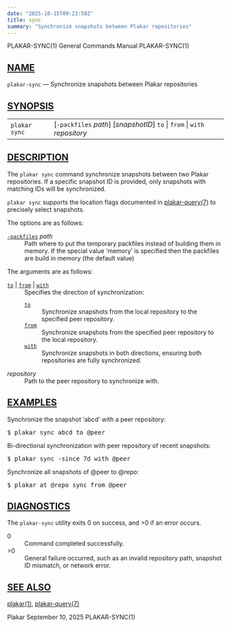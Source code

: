 ```yaml
---
date: "2025-10-15T09:23:58Z"
title: sync
summary: "Synchronize snapshots between Plakar repositories"
---
```

<div class="head" role="doc-pageheader" aria-label="Manual header
  line"><span class="head-ltitle">PLAKAR-SYNC(1)</span>
  <span class="head-vol">General Commands Manual</span>
  <span class="head-rtitle">PLAKAR-SYNC(1)</span></div>
<main class="manual-text">
<section class="Sh">
<h2 class="Sh" id="NAME"><a class="permalink" href="#NAME">NAME</a></h2>
<p class="Pp"><code class="Nm">plakar-sync</code> &#x2014;
    <span class="Nd" role="doc-subtitle">Synchronize snapshots between Plakar
    repositories</span></p>
</section>
<section class="Sh">
<h2 class="Sh" id="SYNOPSIS"><a class="permalink" href="#SYNOPSIS">SYNOPSIS</a></h2>
<table class="Nm">
  <tr>
    <td><code class="Nm">plakar sync</code></td>
    <td>[<code class="Fl">-packfiles</code> <var class="Ar">path</var>]
      [<var class="Ar">snapshotID</var>] <code class="Cm">to</code> |
      <code class="Cm">from</code> | <code class="Cm">with</code>
      <var class="Ar">repository</var></td>
  </tr>
</table>
</section>
<section class="Sh">
<h2 class="Sh" id="DESCRIPTION"><a class="permalink" href="#DESCRIPTION">DESCRIPTION</a></h2>
<p class="Pp">The <code class="Nm">plakar sync</code> command synchronize
    snapshots between two Plakar repositories. If a specific snapshot ID is
    provided, only snapshots with matching IDs will be synchronized.</p>
<p class="Pp"><code class="Nm">plakar sync</code> supports the location flags
    documented in
    <a class="Xr" href="../plakar-query/" aria-label="plakar-query, section
    7">plakar-query(7)</a> to precisely select snapshots.</p>
<p class="Pp">The options are as follows:</p>
<dl class="Bl-tag">
  <dt id="packfiles"><a class="permalink" href="#packfiles"><code class="Fl">-packfiles</code></a>
    <var class="Ar">path</var></dt>
  <dd>Path where to put the temporary packfiles instead of building them in
      memory. If the special value &#x2018;memory&#x2019; is specified then the
      packfiles are build in memory (the default value)</dd>
</dl>
<p class="Pp">The arguments are as follows:</p>
<dl class="Bl-tag">
  <dt id="to"><a class="permalink" href="#to"><code class="Cm">to</code></a> |
    <a class="permalink" href="#from"><code class="Cm" id="from">from</code></a>
    |
    <a class="permalink" href="#with"><code class="Cm" id="with">with</code></a></dt>
  <dd>Specifies the direction of synchronization:
    <dl class="Bl-tag">
      <dt id="to~2"><a class="permalink" href="#to~2"><code class="Cm">to</code></a></dt>
      <dd>Synchronize snapshots from the local repository to the specified peer
          repository.</dd>
      <dt id="from~2"><a class="permalink" href="#from~2"><code class="Cm">from</code></a></dt>
      <dd>Synchronize snapshots from the specified peer repository to the local
          repository.</dd>
      <dt id="with~2"><a class="permalink" href="#with~2"><code class="Cm">with</code></a></dt>
      <dd>Synchronize snapshots in both directions, ensuring both repositories
          are fully synchronized.</dd>
    </dl>
  </dd>
  <dt><var class="Ar">repository</var></dt>
  <dd>Path to the peer repository to synchronize with.</dd>
</dl>
</section>
<section class="Sh">
<h2 class="Sh" id="EXAMPLES"><a class="permalink" href="#EXAMPLES">EXAMPLES</a></h2>
<p class="Pp">Synchronize the snapshot &#x2018;abcd&#x2019; with a peer
    repository:</p>
<div class="Bd Pp Bd-indent Li">
<pre>$ plakar sync abcd to @peer</pre>
</div>
<p class="Pp">Bi-directional synchronization with peer repository of recent
    snapshots:</p>
<div class="Bd Pp Bd-indent Li">
<pre>$ plakar sync -since 7d with @peer</pre>
</div>
<p class="Pp">Synchronize all snapshots of @peer to @repo:</p>
<div class="Bd Pp Bd-indent Li">
<pre>$ plakar at @repo sync from @peer</pre>
</div>
</section>
<section class="Sh">
<h2 class="Sh" id="DIAGNOSTICS"><a class="permalink" href="#DIAGNOSTICS">DIAGNOSTICS</a></h2>
<p class="Pp">The <code class="Nm">plakar-sync</code> utility exits&#x00A0;0 on
    success, and&#x00A0;&gt;0 if an error occurs.</p>
<dl class="Bl-tag">
  <dt>0</dt>
  <dd>Command completed successfully.</dd>
  <dt>&gt;0</dt>
  <dd>General failure occurred, such as an invalid repository path, snapshot ID
      mismatch, or network error.</dd>
</dl>
</section>
<section class="Sh">
<h2 class="Sh" id="SEE_ALSO"><a class="permalink" href="#SEE_ALSO">SEE
  ALSO</a></h2>
<p class="Pp"><a class="Xr" href="../plakar/" aria-label="plakar, section
    1">plakar(1)</a>,
    <a class="Xr" href="../plakar-query/" aria-label="plakar-query, section
    7">plakar-query(7)</a></p>
</section>
</main>
<div class="foot" role="doc-pagefooter" aria-label="Manual footer
  line"><span class="foot-left">Plakar</span> <span class="foot-date">September
  10, 2025</span> <span class="foot-right">PLAKAR-SYNC(1)</span></div>
